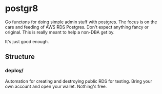 # postgr8
Go functons for doing simple admin stuff with postgres. The focus is on the  care and feeding of AWS RDS Postgres. Don't expect anything fancy or original. This is really meant to help a non-DBA get by.

It's just good enough.


## Structure

### deploy/
Automation for creating and destroying public RDS for testing. Bring your own account and open your wallet. Nothing's free.

